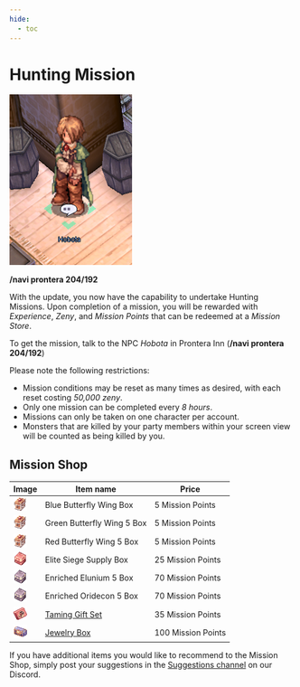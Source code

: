 ```yaml
---
hide:
  - toc
---
```

# Hunting Mission

![Hobota](img/Hobota.png)

**/navi prontera 204/192**

With the update, you now have the capability to undertake Hunting Missions. Upon completion of a mission, you will be rewarded with *Experience*, *Zeny*, and *Mission Points* that can be redeemed at a *Mission Store*.

To get the mission, talk to the NPC *Hobota* in Prontera Inn (**/navi prontera 204/192**)

Please note the following restrictions:

- Mission conditions may be reset as many times as desired, with each reset costing *50,000 zeny*.
- Only one mission can be completed every *8 hours*.
- Missions can only be taken on one character per account.
- Monsters that are killed by your party members within your screen view will be counted as being killed by you.

## **Mission Shop**

| Image                              | Item name                        | Price           |
|------------------------------------|---------------------------------|-----------------|
| ![Blue Butterfly Wing Box](img/13855.gif) | Blue Butterfly Wing Box           | 5 Mission Points  |
| ![Green Butterfly Wing 5 Box](img/13855.gif) | Green Butterfly Wing 5 Box       | 5 Mission Points  |
| ![Red Butterfly Wing 5 Box](img/13855.gif) | Red Butterfly Wing 5 Box          | 5 Mission Points  |
| ![Elite Siege Supply Box](img/14003.gif)  | Elite Siege Supply Box            | 25 Mission Points |
| ![Enriched Elunium 5 Box](img/13610.gif) | Enriched Elunium 5 Box            | 70 Mission Points |
| ![Enriched Oridecon 5 Box](img/13610.gif) | Enriched Oridecon 5 Box           | 70 Mission Points |
| ![Taming Gift Set](img/12105.gif)       | [Taming Gift Set](Timing-Gift-Set.md)  | 35 Mission Points |
| ![Jewelry Box](img/12106.gif)           | [Jewelry Box](Jewelry-Box.md)          | 100 Mission Points |

If you have additional items you would like to recommend to the Mission Shop, simply post your suggestions in the [Suggestions channel](https://discord.com/channels/702960460168953946/1056606733218365512) on our Discord.